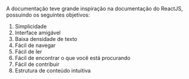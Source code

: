 A documentação teve grande inspiração na documentação do ReactJS, possuindo os seguintes objetivos:

1. Simplicidade
2. Interface amigável
3. Baixa densidade de texto
4. Fácil de navegar
5. Fácil de ler
6. Fácil de encontrar o que você está procurando
7. Fácil de contribuir
8. Estrutura de conteúdo intuitiva